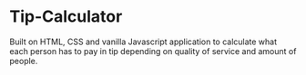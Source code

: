 # Tip-Calculator
Built on HTML, CSS and vanilla Javascript application to calculate what each person has to pay in tip depending on quality of service and amount of people.
